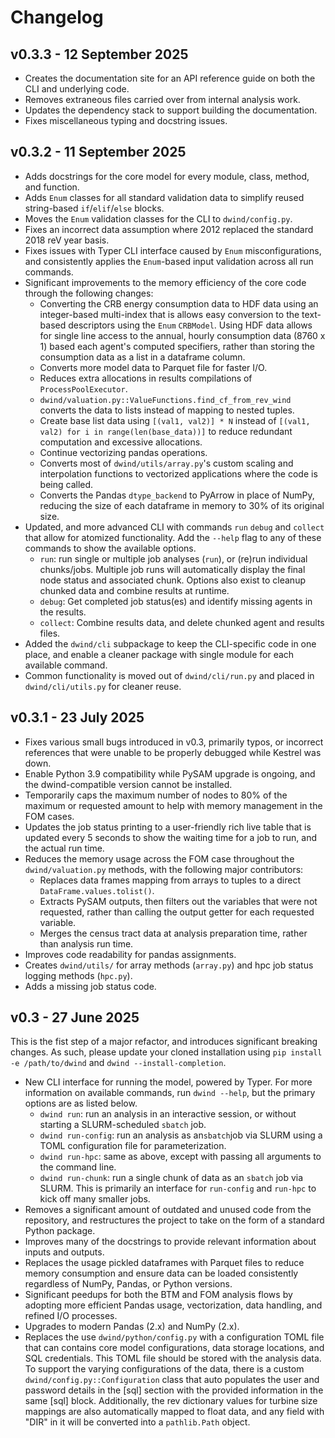 # Changelog

## v0.3.3 - 12 September 2025

- Creates the documentation site for an API reference guide on both the CLI and underlying code.
- Removes extraneous files carried over from internal analysis work.
- Updates the dependency stack to support building the documentation.
- Fixes miscellaneous typing and docstring issues.


## v0.3.2 - 11 September 2025

- Adds docstrings for the core model for every module, class, method, and function.
- Adds `Enum` classes for all standard validation data to simplify reused string-based `if`/`elif`/`else` blocks.
- Moves the `Enum` validation classes for the CLI to `dwind/config.py`.
- Fixes an incorrect data assumption where 2012 replaced the standard 2018 reV year basis.
- Fixes issues with Typer CLI interface caused by `Enum` misconfigurations, and consistently applies
  the `Enum`-based input validation across all run commands.
- Significant improvements to the memory efficiency of the core code through the following changes:
  - Converting the CRB energy consumption data to HDF data using an integer-based multi-index that
    is allows easy conversion to the text-based descriptors using the `Enum` `CRBModel`. Using
    HDF data allows for single line access to the annual, hourly consumption data (8760 x 1) based
    each agent's computed specifiers, rather than storing the consumption data as a list in a
    dataframe column.
  - Converts more model data to Parquet file for faster I/O.
  - Reduces extra allocations in results compilations of `ProcessPoolExecutor`.
  - `dwind/valuation.py::ValueFunctions.find_cf_from_rev_wind` converts the data to lists instead
    of mapping to nested tuples.
  - Create base list data using `[(val1, val2)] * N` instead of `[(val1, val2) for i in range(len(base_data))]` to reduce redundant computation and excessive allocations.
  - Continue vectorizing pandas operations.
  - Converts most of `dwind/utils/array.py`'s custom scaling and interpolation functions to
    vectorized applications where the code is being called.
  - Converts the Pandas `dtype_backend` to PyArrow in place of NumPy, reducing the size of each
    dataframe in memory to 30% of its original size.
- Updated, and more advanced CLI with commands `run` `debug` and `collect` that allow for atomized
  functionality. Add the `--help` flag to any of these commands to show the available options.
  - `run`: run single or multiple job analyses (`run`), or (re)run individual chunks/jobs. Multiple
    job runs will automatically display the final node status and associated chunk. Options also
    exist to cleanup chunked data and combine results at runtime.
  - `debug`: Get completed job status(es) and identify missing agents in the results.
  - `collect`: Combine results data, and delete chunked agent and results files.
- Added the `dwind/cli` subpackage to keep the CLI-specific code in one place, and enable a cleaner
  package with single module for each available command.
- Common functionality is moved out of `dwind/cli/run.py` and placed in `dwind/cli/utils.py` for
  cleaner reuse.

## v0.3.1 - 23 July 2025

- Fixes various small bugs introduced in v0.3, primarily typos, or incorrect references
  that were unable to be properly debugged while Kestrel was down.
- Enable Python 3.9 compatibility while PySAM upgrade is ongoing, and the dwind-compatible version
  cannot be installed.
- Temporarily caps the maximum number of nodes to 80% of the maximum or requested amount to help
  with memory management in the FOM cases.
- Updates the job status printing to a user-friendly rich live table that is updated every 5 seconds
  to show the waiting time for a job to run, and the actual run time.
- Reduces the memory usage across the FOM case throughout the `dwind/valuation.py` methods, with
  the following major contributors:
  - Replaces data frames mapping from arrays to tuples to a direct `DataFrame.values.tolist()`.
  - Extracts PySAM outputs, then filters out the variables that were not requested, rather than
    calling the output getter for each requested variable.
  - Merges the census tract data at analysis preparation time, rather than analysis run time.
- Improves code readability for pandas assignments.
- Creates `dwind/utils/` for array methods (`array.py`) and hpc job status logging methods
  (`hpc.py`).
- Adds a missing job status code.

## v0.3 - 27 June 2025

This is the fist step of a major refactor, and introduces significant breaking changes. As such,
please update your cloned installation using `pip install -e /path/to/dwind` and `dwind --install-completion`.

- New CLI interface for running the model, powered by Typer. For more information on available
  commands, run `dwind --help`, but the primary options are as listed below.
  - `dwind run`: run an analysis in an interactive session, or without starting a SLURM-scheduled `sbatch` job.
  - `dwind run-config`: run an analysis as an`sbatch`job via SLURM using a TOML configuration file for parameterization.
  - `dwind run-hpc`: same as above, except with passing all arguments to the command line.
  - `dwind run-chunk`: run a single chunk of data as an `sbatch` job via SLURM. This is primarily an interface for `run-config` and `run-hpc` to kick off many smaller jobs.
- Removes a significant amount of outdated and unused code from the repository, and restructures the
  project to take on the form of a standard Python package.
- Improves many of the docstrings to provide relevant information about inputs and outputs.
- Replaces the usage pickled dataframes with Parquet files to reduce memory consumption and ensure
  data can be loaded consistently regardless of NumPy, Pandas, or Python versions.
- Significant peedups for both the BTM and FOM analysis flows by adopting more efficient Pandas
  usage, vectorization, data handling, and refined I/O processes.
- Upgrades to modern Pandas (2.x) and NumPy (2.x).
- Replaces the use `dwind/python/config.py` with a configuration TOML file that can contains core
  model configurations, data storage locations, and SQL credentials. This TOML file should be stored
  with the analysis data. To support the varying configurations of the data, there is a custom `dwind/config.py::Configuration` class that auto populates the user and password details in the [sql] section with the provided information in the same [sql] block. Additionally, the rev dictionary values for turbine size mappings are also automatically mapped to float data, and any field with "DIR" in it will be converted into a `pathlib.Path` object.
